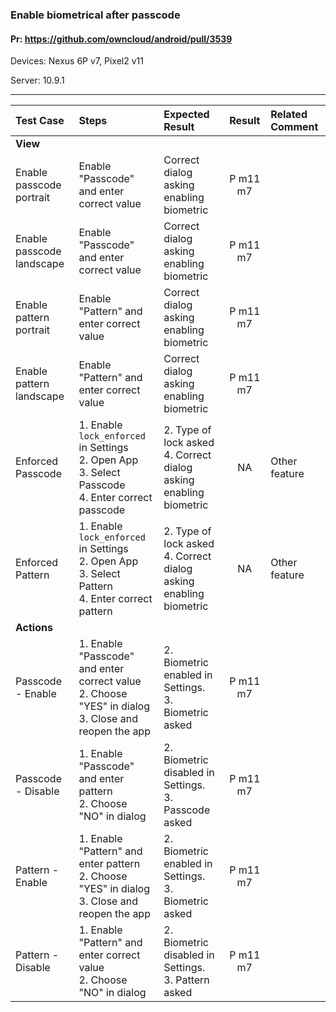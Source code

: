 ###  Enable biometrical after passcode

#### Pr: https://github.com/owncloud/android/pull/3539

Devices: Nexus 6P v7, Pixel2 v11

Server: 10.9.1

---

 
| Test Case | Steps | Expected Result | Result | Related Comment |
| :-------- | :---- | :-------------- | :----: | :-------------- |
|**View**|||||||
| Enable passcode portrait | Enable "Passcode" and enter correct value | Correct dialog asking enabling biometric | P m11 m7|  |
| Enable passcode landscape | Enable "Passcode" and enter correct value | Correct dialog asking enabling biometric | P m11 m7 |  |
| Enable pattern portrait | Enable "Pattern" and enter correct value | Correct dialog asking enabling biometric | P m11 m7 |  |
| Enable pattern landscape | Enable "Pattern" and enter correct value | Correct dialog asking enabling biometric | P m11 m7 |  |
| Enforced Passcode | 1. Enable `lock_enforced` in Settings<br>2. Open App<br>3. Select Passcode<br>4. Enter correct passcode | 2. Type of lock asked<br>4. Correct dialog asking enabling biometric | NA | Other feature
| Enforced Pattern | 1. Enable `lock_enforced` in Settings<br>2. Open App<br>3. Select Pattern<br>4. Enter correct pattern | 2. Type of lock asked<br>4. Correct dialog asking enabling biometric| NA | Other feature
|**Actions**|||||||
| Passcode - Enable | 1. Enable "Passcode" and enter correct value<br>2. Choose "YES" in dialog<br>3. Close and reopen the app | 2. Biometric enabled in Settings.<br>3. Biometric asked  | P m11 m7 |  |
| Passcode - Disable | 1. Enable "Passcode" and enter pattern <br>2. Choose "NO" in dialog | 2. Biometric disabled in Settings.<br>3. Passcode asked  | P m11 m7 |  |
| Pattern - Enable | 1. Enable "Pattern" and enter pattern<br>2. Choose "YES" in dialog<br>3. Close and reopen the app | 2. Biometric enabled in Settings.<br>3. Biometric asked  | P m11 m7 |  |
| Pattern - Disable | 1. Enable "Pattern" and enter correct value<br>2. Choose "NO" in dialog | 2. Biometric disabled in Settings.<br>3. Pattern asked  |  P m11 m7